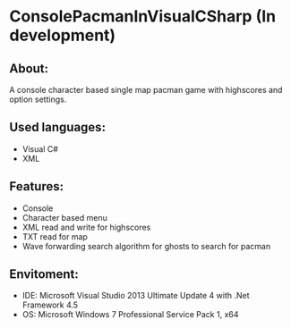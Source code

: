 # ConsolePacmanInVisualCSharp (In development)


About:
------
A console character based single map pacman game with highscores and option settings.


Used languages:
---------------
- Visual C#
- XML


Features:
---------
- Console
- Character based menu
- XML read and write for highscores
- TXT read for map
- Wave forwarding search algorithm for ghosts to search for pacman


Envitoment:
-----------
- IDE: Microsoft Visual Studio 2013 Ultimate Update 4 with .Net Framework 4.5
- OS: Microsoft Windows 7 Professional Service Pack 1, x64
